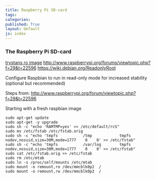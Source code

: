 ```yaml
---
title: Raspberry Pi SD-card
tags: 
categories: 
published: True
layout: default
js: index
---
```


### The Raspberry Pi SD-card

[trystans ro image](http://openenergymonitor.org/emon/node/4283)
http://www.raspberrypi.org/forums/viewtopic.php?f=29&t=22596
https://wiki.debian.org/ReadonlyRoot


Configure Raspbian to run in read-only mode for increased stability (optional but recommended)

Steps from: http://www.raspberrypi.org/forum/viewtopic.php?f=29&t=22596


Starting with a fresh raspbian image
    
    sudo apt-get update
    sudo apt-get -y upgrade
    sudo sh -c "echo 'RAMTMP=yes' >> /etc/default/rcS"
    sudo mv /etc/fstab /etc/fstab.orig
    sudo sh -c "echo 'tmpfs           /tmp            tmpfs   nodev,nosuid,size=30M,mode=1777    0    0' >> /etc/fstab"
    sudo sh -c "echo 'tmpfs           /var/log        tmpfs   nodev,nosuid,size=30M,mode=1777    0    0' >> /etc/fstab"
    sudo cat /etc/fstab.orig >> /etc/fstab
    sudo rm /etc/mtab
    sudo ln -s /proc/self/mounts /etc/mtab
    sudo mount -o remount,ro /dev/mmcblk0p2  /
    sudo mount -o remount,rw /dev/mmcblk0p2  /
